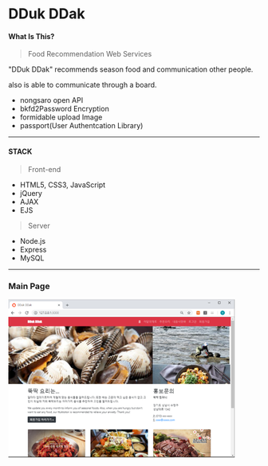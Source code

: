 # DDuk DDak

#### What Is This?

> Food Recommendation Web Services

"DDuk DDak" recommends season food and communication other people. 

also is able to communicate through a board.

- nongsaro open API
- bkfd2Password Encryption
- formidable upload Image
- passport(User Authentcation Library)

<hr>

#### STACK

> Front-end

- HTML5, CSS3, JavaScript  
- jQuery
- AJAX
- EJS

> Server

- Node.js
- Express
- MySQL

<hr/>

### Main Page

<img src="Main.png" width="90%"></img>
